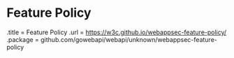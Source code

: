 # Feature Policy

.title = Feature Policy
.url = <https://w3c.github.io/webappsec-feature-policy/>
.package = github.com/gowebapi/webapi/unknown/webappsec-feature-policy
